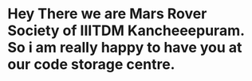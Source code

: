 # Hey There we are Mars Rover Society of IIITDM Kancheeepuram. So i am really happy to have you at our code storage centre.
